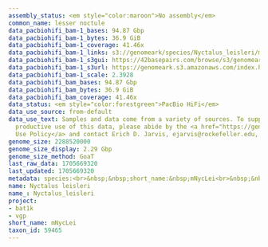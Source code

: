 ```yaml
---
assembly_status: <em style="color:maroon">No assembly</em>
common_name: lesser noctule
data_pacbiohifi_bam-1_bases: 94.87 Gbp
data_pacbiohifi_bam-1_bytes: 36.9 GiB
data_pacbiohifi_bam-1_coverage: 41.46x
data_pacbiohifi_bam-1_links: s3://genomeark/species/Nyctalus_leisleri/mNycLei1/genomic_data/pacbio_hifi/<br>
data_pacbiohifi_bam-1_s3gui: https://42basepairs.com/browse/s3/genomeark/species/Nyctalus_leisleri/mNycLei1/genomic_data/pacbio_hifi/
data_pacbiohifi_bam-1_s3url: https://genomeark.s3.amazonaws.com/index.html?prefix=species/Nyctalus_leisleri/mNycLei1/genomic_data/pacbio_hifi/
data_pacbiohifi_bam-1_scale: 2.3928
data_pacbiohifi_bam_bases: 94.87 Gbp
data_pacbiohifi_bam_bytes: 36.9 GiB
data_pacbiohifi_bam_coverage: 41.46x
data_status: <em style="color:forestgreen">PacBio HiFi</em>
data_use_source: from-default
data_use_text: Samples and data come from a variety of sources. To support fair and
  productive use of this data, please abide by the <a href="https://genome10k.soe.ucsc.edu/data-use-policies/">Data
  Use Policy</a> and contact Erich D. Jarvis, ejarvis@rockefeller.edu, with any questions.
genome_size: 2288520000
genome_size_display: 2.29 Gbp
genome_size_method: GoaT
last_raw_data: 1705669320
last_updated: 1705669320
metadata: species:<br>&nbsp;&nbsp;short_name:&nbsp;mNycLei<br>&nbsp;&nbsp;name:&nbsp;Nyctalus&nbsp;leisleri<br>&nbsp;&nbsp;taxon_id:&nbsp;59465<br>&nbsp;&nbsp;common_name:&nbsp;lesser&nbsp;noctule<br>&nbsp;&nbsp;order:<br>&nbsp;&nbsp;&nbsp;&nbsp;name:&nbsp;Chiroptera<br>&nbsp;&nbsp;family:<br>&nbsp;&nbsp;&nbsp;&nbsp;name:&nbsp;Vespertilionidae<br>&nbsp;&nbsp;individuals:<br>&nbsp;&nbsp;&nbsp;&nbsp;-&nbsp;short_name:&nbsp;mNycLei1<br>&nbsp;&nbsp;&nbsp;&nbsp;&nbsp;&nbsp;biosample_id:&nbsp;SAMEA114250308<br>&nbsp;&nbsp;&nbsp;&nbsp;&nbsp;&nbsp;sex:&nbsp;male<br>&nbsp;&nbsp;genome_size:&nbsp;2288520000<br>&nbsp;&nbsp;genome_size_method:&nbsp;GoaT<br>&nbsp;&nbsp;project:&nbsp;[&nbsp;bat1k,&nbsp;vgp&nbsp;]<br>
name: Nyctalus leisleri
name_: Nyctalus_leisleri
project:
- bat1k
- vgp
short_name: mNycLei
taxon_id: 59465
---
```

